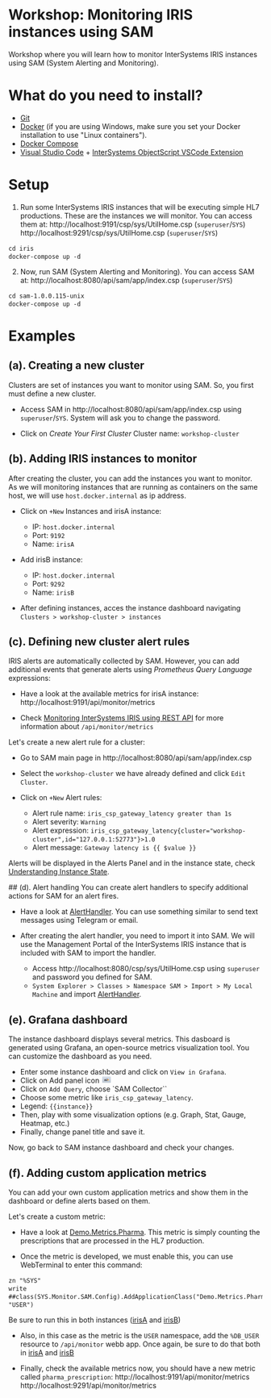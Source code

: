 # Workshop: Monitoring IRIS instances using SAM
Workshop where you will learn how to monitor InterSystems IRIS instances using SAM (System Alerting and Monitoring).

# What do you need to install? 
* [Git](https://git-scm.com/downloads) 
* [Docker](https://www.docker.com/products/docker-desktop) (if you are using Windows, make sure you set your Docker installation to use "Linux containers").
* [Docker Compose](https://docs.docker.com/compose/install/)
* [Visual Studio Code](https://code.visualstudio.com/download) + [InterSystems ObjectScript VSCode Extension](https://marketplace.visualstudio.com/items?itemName=daimor.vscode-objectscript)

# Setup
1. Run some InterSystems IRIS instances that will be executing simple HL7 productions.
These are the instances we will monitor. You can access them at:
http://localhost:9191/csp/sys/UtilHome.csp (`superuser`/`SYS`)
http://localhost:9291/csp/sys/UtilHome.csp (`superuser`/`SYS`)

```
cd iris
docker-compose up -d
```

2. Now, run SAM (System Alerting and Monitoring). You can access SAM at:
http://localhost:8080/api/sam/app/index.csp (`superuser`/`SYS`)

```
cd sam-1.0.0.115-unix
docker-compose up -d
```

# Examples  

## (a). Creating a new cluster
Clusters are set of instances you want to monitor using SAM. So, you first must define a new cluster.

* Access SAM in http://localhost:8080/api/sam/app/index.csp using `superuser`/`SYS`. System will ask you to change the password.

* Click on *Create Your First Cluster*
Cluster name: `workshop-cluster`

## (b). Adding IRIS instances to monitor
After creating the cluster, you can add the instances you want to monitor.
As we will monitoring instances that are running as containers on the same host, we will use `host.docker.internal` as ip address.

* Click on `+New` Instances and irisA instance:
  * IP: `host.docker.internal`
  * Port: `9192`
  * Name: `irisA`

* Add irisB instance:
  * IP: `host.docker.internal`
  * Port: `9292`
  * Name: `irisB`

* After defining instances, acces the instance dashboard navigating `Clusters > workshop-cluster > instances`

## (c). Defining new cluster alert rules
IRIS alerts are automatically collected by SAM. However, you can add additional events that generate alerts using *Prometheus Query Language* expressions:

* Have a look at the available metrics for irisA instance: http://localhost:9191/api/monitor/metrics

* Check [Monitoring InterSystems IRIS using REST API](https://docs.intersystems.com/irislatest/csp/docbook/DocBook.UI.Page.cls?KEY=GCM_rest) for more information about `/api/monitor/metrics`

Let's create a new alert rule for a cluster:

* Go to SAM main page in http://localhost:8080/api/sam/app/index.csp 

* Select the `workshop-cluster` we have already defined and click `Edit Cluster`.

* Click on `+New` Alert rules:

  * Alert rule name: `iris_csp_gateway_latency greater than 1s`
  * Alert severity: `Warning`
  * Alert expression: `iris_csp_gateway_latency{cluster="workshop-cluster",id="127.0.0.1:52773"}>1.0`
  * Alert message: `Gateway latency is {{ $value }}`

Alerts will be displayed in the Alerts Panel and in the instance state, check [Understanding Instance State](https://docs.intersystems.com/sam/csp/docbook/DocBook.UI.Page.cls?KEY=ASAM#ASAM_use_instance_state).


## (d). Alert handling
You can create alert handlers to specify additional actions for SAM for an alert fires.

* Have a look at [AlertHandler](iris/src/Demo/AlertHandler.cls). You can use something similar to send text messages using Telegram or email.

* After creating the alert handler, you need to import it into SAM. We will use the Management Portal of the InterSystems IRIS instance that is included with SAM to import the handler.

  * Access http://localhost:8080/csp/sys/UtilHome.csp using `superuser` and password you defined for SAM.
  * `System Explorer > Classes > Namespace SAM > Import > My Local Machine` and import [AlertHandler](iris/src/Demo/AlertHandler.cls).


## (e). Grafana dashboard
The instance dashboard displays several metrics. This dasboard is generated using Grafana, an open-source metrics visualization tool. You can customize the dashboard as you need.

* Enter some instance dashboard and click on `View in Grafana`.
* Click on Add panel icon <img src="img/grafana-new-panel-icon.png" width="20px"/>
* Click on `Add Query`, choose `SAM Collector``
* Choose some metric like `iris_csp_gateway_latency`.
* Legend: `{{instance}}`
* Then, play with some visualization options (e.g. Graph, Stat, Gauge, Heatmap, etc.)
* Finally, change panel title and save it.

Now, go back to SAM instance dashboard and check your changes.


## (f). Adding custom application metrics
You can add your own custom application metrics and show them in the dashboard or define alerts based on them.

Let's create a custom metric:

* Have a look at [Demo.Metrics.Pharma](iris/src/Demo/Metrics/Pharma.cls). This metric is simply counting the prescriptions that are processed in the HL7 production.

* Once the metric is developed, we must enable this, you can use WebTerminal to enter this command:

```objectscript
zn "%SYS"
write ##class(SYS.Monitor.SAM.Config).AddApplicationClass("Demo.Metrics.Pharma", "USER")
```

Be sure to run this in both instances ([irisA](http://localhost:9191/terminal/) and [irisB](http://localhost:9291/terminal/))

* Also, in this case as the metric is the `USER` namespace, add the `%DB_USER` resource to `/api/monitor` webb app. Once again, be sure to do that both in [irisA](http://localhost:9191/csp/sys/sec/%25CSP.UI.Portal.Applications.Web.zen?PID=%2Fapi%2Fmonitor) and [irisB](http://localhost:9291/csp/sys/sec/%25CSP.UI.Portal.Applications.Web.zen?PID=%2Fapi%2Fmonitor)

* Finally, check the available metrics now, you should have a new metric called `pharma_prescription`:
http://localhost:9191/api/monitor/metrics
http://localhost:9291/api/monitor/metrics


